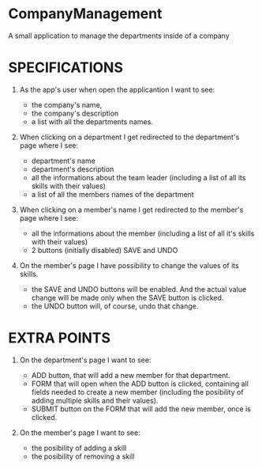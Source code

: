# CompanyManagement
A small application to manage the departments inside of a company


# SPECIFICATIONS

1. As the app's user when open the applicantion I want to see:
	- the company's name,
	- the company's	description
	- a list with all the departments names.

2. When clicking on a department I get redirected to the department's page where I see:
	- department's name
	- department's description
	- all the informations about the team leader (including a list of all its skills with their values)
	- a list of all the members names of the department

3. When clicking on a member's name I get redirected to the member's page where I see:
	- all the informations about the member (including a list of all it's skills with their values)
	- 2 buttons (initially disabled) SAVE and UNDO

4. On the member's page I have possibility to change the values of its skills.
    - the SAVE and UNDO buttons will be enabled. And the actual value change will be made only when the SAVE button is clicked.
    - the UNDO button will, of course, undo that change.


# EXTRA POINTS

1. On the department's page I want to see:
    * ADD button, that will add a new member for that department.
    * FORM that will open when the ADD button is clicked, containing all fields needed to create a new member (including the posibility of adding multiple skills and their values).
    * SUBMIT button on the FORM that will add the new member, once is clicked.

2. On the member's page I want to see:
	* the posibility of adding a skill
	* the posibility of removing a skill
